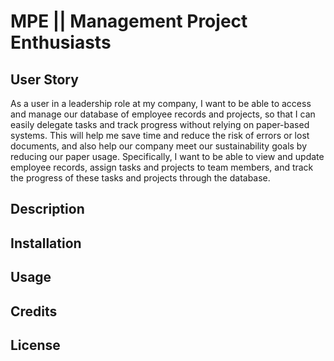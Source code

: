 # MPE || Management Project Enthusiasts

## User Story
As a user in a leadership role at my company, I want to be able to access and manage our database of employee records and projects, so that I can easily delegate tasks and track progress without relying on paper-based systems. This will help me save time and reduce the risk of errors or lost documents, and also help our company meet our sustainability goals by reducing our paper usage. Specifically, I want to be able to view and update employee records, assign tasks and projects to team members, and track the progress of these tasks and projects through the database.

## Description

## Installation

## Usage

## Credits

## License


